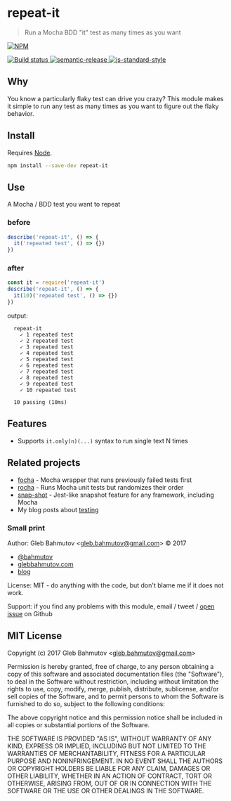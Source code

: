 # repeat-it

> Run a Mocha BDD &#34;it&#34; test as many times as you want

[![NPM][npm-icon] ][npm-url]

[![Build status][ci-image] ][ci-url]
[![semantic-release][semantic-image] ][semantic-url]
[![js-standard-style][standard-image]][standard-url]

## Why

You know a particularly flaky test can drive you crazy? This module makes it
simple to run any test as many times as you want to figure out the flaky
behavior.

## Install

Requires [Node](https://nodejs.org/en/).

```sh
npm install --save-dev repeat-it
```

## Use

A Mocha / BDD test you want to repeat

### before

```js
describe('repeat-it', () => {
  it('repeated test', () => {})
})
```

### after

```js
const it = require('repeat-it')
describe('repeat-it', () => {
  it(10)('repeated test', () => {})
})
```

output:

```
  repeat-it
    ✓ 1 repeated test
    ✓ 2 repeated test
    ✓ 3 repeated test
    ✓ 4 repeated test
    ✓ 5 repeated test
    ✓ 6 repeated test
    ✓ 7 repeated test
    ✓ 8 repeated test
    ✓ 9 repeated test
    ✓ 10 repeated test

  10 passing (10ms)
```

## Features

* Supports `it.only(n)(...)` syntax to run single text N times

## Related projects

* [focha](https://github.com/bahmutov/focha) - Mocha wrapper
  that runs previously failed tests first
* [rocha](https://github.com/bahmutov/rocha) - Runs Mocha unit
  tests but randomizes their order
* [snap-shot](https://github.com/bahmutov/snap-shot) - Jest-like
  snapshot feature for any framework, including Mocha
* My blog posts about [testing](https://glebbahmutov.com/blog/tags/testing/)

### Small print

Author: Gleb Bahmutov &lt;gleb.bahmutov@gmail.com&gt; &copy; 2017

* [@bahmutov](https://twitter.com/bahmutov)
* [glebbahmutov.com](https://glebbahmutov.com)
* [blog](https://glebbahmutov.com/blog)

License: MIT - do anything with the code, but don't blame me if it does not work.

Support: if you find any problems with this module, email / tweet /
[open issue](https://github.com/bahmutov/repeat-it/issues) on Github

## MIT License

Copyright (c) 2017 Gleb Bahmutov &lt;gleb.bahmutov@gmail.com&gt;

Permission is hereby granted, free of charge, to any person
obtaining a copy of this software and associated documentation
files (the "Software"), to deal in the Software without
restriction, including without limitation the rights to use,
copy, modify, merge, publish, distribute, sublicense, and/or sell
copies of the Software, and to permit persons to whom the
Software is furnished to do so, subject to the following
conditions:

The above copyright notice and this permission notice shall be
included in all copies or substantial portions of the Software.

THE SOFTWARE IS PROVIDED "AS IS", WITHOUT WARRANTY OF ANY KIND,
EXPRESS OR IMPLIED, INCLUDING BUT NOT LIMITED TO THE WARRANTIES
OF MERCHANTABILITY, FITNESS FOR A PARTICULAR PURPOSE AND
NONINFRINGEMENT. IN NO EVENT SHALL THE AUTHORS OR COPYRIGHT
HOLDERS BE LIABLE FOR ANY CLAIM, DAMAGES OR OTHER LIABILITY,
WHETHER IN AN ACTION OF CONTRACT, TORT OR OTHERWISE, ARISING
FROM, OUT OF OR IN CONNECTION WITH THE SOFTWARE OR THE USE OR
OTHER DEALINGS IN THE SOFTWARE.

[npm-icon]: https://nodei.co/npm/repeat-it.svg?downloads=true
[npm-url]: https://npmjs.org/package/repeat-it
[ci-image]: https://travis-ci.org/bahmutov/repeat-it.svg?branch=master
[ci-url]: https://travis-ci.org/bahmutov/repeat-it
[semantic-image]: https://img.shields.io/badge/%20%20%F0%9F%93%A6%F0%9F%9A%80-semantic--release-e10079.svg
[semantic-url]: https://github.com/semantic-release/semantic-release
[standard-image]: https://img.shields.io/badge/code%20style-standard-brightgreen.svg
[standard-url]: http://standardjs.com/
